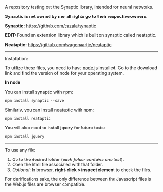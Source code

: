 A repository testing out the Synaptic library, intended for neural networks.

**Synaptic is not owned by me, all rights go to their respective owners.**

**Synaptic:** https://github.com/cazala/synaptic

**EDIT:** Found an extension library which is built on synaptic called neataptic.

**Neataptic:** https://github.com/wagenaartje/neataptic

---

Installation:

To utilize these files, you need to have [node.js](https://nodejs.org/en/download/) installed.  Go to the download link and find the version of node for your operating system.

**In node**

You can install synaptic with npm:

`npm install synaptic --save`

Similarly, you can install neataptic with npm:

`npm install neataptic`

You will also need to install jquery for future tests:

`npm install jquery`

---

To use any file:
1. Go to the desired folder (*each folder contains one test*).
2. Open the html file associated with that folder.
3. *Optional*: In browser, **right-click > inspect element** to check the files.

For clarifications sake, the only difference between the Javascript files is
the Web.js files are browser compatible.
